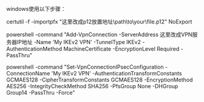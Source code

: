 windows使用以下步骤：

certutil -f -importpfx "这里改成p12放置地址\path\to\your\file.p12" NoExport

powershell -command "Add-VpnConnection -ServerAddress 这里改成VPN服务器IP地址 -Name 'My IKEv2 VPN' -TunnelType IKEv2 -AuthenticationMethod MachineCertificate -EncryptionLevel Required -PassThru"

powershell -command "Set-VpnConnectionIPsecConfiguration -ConnectionName 'My IKEv2 VPN' -AuthenticationTransformConstants GCMAES128 -CipherTransformConstants GCMAES128 -EncryptionMethod AES256 -IntegrityCheckMethod SHA256 -PfsGroup None -DHGroup Group14 -PassThru -Force"
